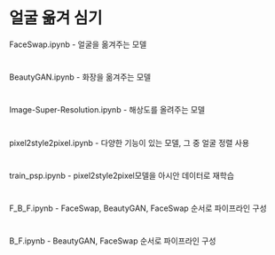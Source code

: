 # 얼굴 옮겨 심기
FaceSwap.ipynb - 얼굴을 옮겨주는 모델
#
BeautyGAN.ipynb - 화장을 옮겨주는 모델
#
Image-Super-Resolution.ipynb - 해상도를 올려주는 모델
#
pixel2style2pixel.ipynb - 다양한 기능이 있는 모델, 그 중 얼굴 정렬 사용
#
train_psp.ipynb - pixel2style2pixel모델을 아시안 데이터로 재학습
#
F_B_F.ipynb - FaceSwap, BeautyGAN, FaceSwap 순서로 파이프라인 구성
#
B_F.ipynb - BeautyGAN, FaceSwap 순서로 파이프라인 구성
